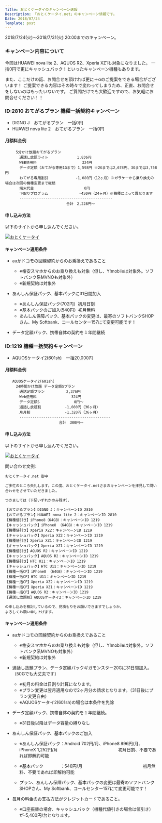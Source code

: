 ```yaml
---
Title: おとくケータイのキャンペーン速報
Description: 「おとくケータイ.net」のキャンペーン情報です。
Date: 2018/07/24
Template: post
---
```


2018/7/24(火)～2018/7/31(火) 20:00までのキャンペーン。

### キャンペーン内容について

今回はHUAWEI nova lite 2、AQUOS R2、Xperia XZ1も対象になりました。
一括0円で更にキャッシュバック！といったキャンペーン機種もあります。

また、ここだけの話、お問合せを頂ければ更に＋αのご提案をできる場合がございます！
ご提案できる内容はその時々で変わってしまうため、正直、お問合せをしないのはもったいないです。
ご質問だけでも大歓迎ですので、お気軽にお問合せください！！

### ID:2810 おてがるプラン 機種一括契約キャンペーン

* DIGNO J　おてがるプラン　一括0円
* HUAWEI nova lite 2　おてがるプラン　一括0円

#### 月額料金例

```
　　　5分かけ放題おてがるプラン
　　　　通話し放題ライト　　　　　　　　1,836円
　　　　WEB使用料　　　　　　　　　　　 　324円
　　　　データ定額（おてがる専用1Gまで）1,598円 ※2Gまでは2,678円、3Gまでは3,758円
　　　　おてがる専用割引　　　　　　　 -1,080円（12ヶ月）※ガラケーから乗り換えの場合は次回の機種変更まで継続
　　　　端末代金　　　　　　　　　　　　　　0円
　　　　下取りプログラム　　　　　　　　 -450円（24ヶ月）※機種によって異なります
　　　　-------------------------------------------
　　　　　　　　　　　　　　　　　合計　2,228円～
```

#### 申し込み方法

以下のサイトから申し込んでください。

[![おとくケータイ](//ad.jp.ap.valuecommerce.com/servlet/gifbanner?sid=2130595&pid=885297916)](//ck.jp.ap.valuecommerce.com/servlet/referral?sid=2130595&pid=885297916)

#### キャンペーン適用条件

* auかドコモの回線契約からのお乗換えであること
  * ※格安スマホからのお乗り換えも対象（但し、Y!mobileは対象外。ソフトバンク系MVNOも対象外）
  * ※新規契約は対象外
 
* あんしん保証パック、基本パックに31日間加入
  * ※あんしん保証パック(702円）初月日割
  * ※基本パックのご加入(540円）初月無料
　　　
  * あんしん保障パック、基本パックの変更は、最寄のソフトバンクSHOPさん、My Softbank、コールセンター157にて変更可能です！
 
* データ定額パック、携帯自体の契約を１年間継続

### ID:1219 機種一括契約キャンペーン

* AQUOSケータイ2(601sh)　一括20,000円

#### 月額料金例

```
　　AQUOSケータイ2(601sh)
　　　24時間かけ放題 データ定額Sプラン
　　　　通話定額プラン　　　　　　2,376円
　　　　Web使用料　　　　　　　　　 324円
　　　　データ定額S　　　　　　　　　 0円～
　　　　通話し放題割　　　　　　 -1,080円（36ヶ月）
　　　　月月割　　　　　　　　　 -1,320円（36ヶ月）
　　　　------------------------------------------
　　　　　　　　　　　　　　　合計　300円～
```

#### 申し込み方法

以下のサイトから申し込んでください。

[![おとくケータイ](//ad.jp.ap.valuecommerce.com/servlet/gifbanner?sid=2130595&pid=885297916)](//ck.jp.ap.valuecommerce.com/servlet/referral?sid=2130595&pid=885297916)

問い合わせ文例:

```
おとくケータイ.net 御中

ご多忙のところ失礼します。この度、おとくケータイ.netさまのキャンペーンを拝見して問い合わせをさせていただきました。

つきましては（下記いずれかのみ残す）、

【おてがるプラン】DIGNO J：キャンペーンID 2810
【おてがるプラン】HUAWEI nova lite 2：キャンペーンID 2810
【機種値引き】iPhone8（64GB）：キャンペーンID 1219
【キャッシュバック】iPhone8 （64GB）：キャンペーンID 1219
【機種値引き】Xperia XZ2：キャンペーンID 1219
【キャッシュバック】Xperia XZ2：キャンペーンID 1219
【機種値引き】Xperia XZ1：キャンペーンID 1219
【キャッシュバック】Xperia XZ1：キャンペーンID 1219
【機種値引き】AQUOS R2：キャンペーンID 1219
【キャッシュバック】AQUOS R2：キャンペーンID 1219
【機種値引き】HTC U11：キャンペーンID 1219
【キャッシュバック】HTC U11：キャンペーンID 1219
【機種一括CP】iPhone8 （64GB）：キャンペーンID 1219
【機種一括CP】HTC U11：キャンペーンID 1219
【機種一括CP】Xperia XZ2：キャンペーンID 1219
【機種一括CP】Xperia XZ1：キャンペーンID 1219
【機種一括CP】AQUOS R2：キャンペーンID 1219
【通話し放題割】AQUOSケータイ2：キャンペーンID 1219

の申し込みを検討しているので、見積もりをお願いできますでしょうか。
よろしくお願い申し上げます。
```

#### キャンペーン適用条件

* auかドコモの回線契約からのお乗換えであること
  * ※格安スマホからのお乗り換えも対象（但し、Y!mobileは対象外。ソフトバンク系MVNOも対象外）
  * ※新規契約は対象外
 
* 通話し放題プラン、データ定額パックギガモンスター20Gに31日間加入。（50Gでも大丈夫です）
  * ※初月の料金は日割り計算になります。　
  * ※プラン変更は翌月適用なので2ヶ月分の請求となります。（31日後にプラン変更自由）
  * ※AQUOSケータイ2(601sh)の場合は本条件を免除
 
* データ定額パック、携帯自体の契約を１年間継続。
  * ※31日後以降はデータ容量の縛りなし
 
* あんしん保証パック、基本パックのご加入
  * ※あんしん保証パック：Android 702円/月、iPhone8 896円/月、iPhoneX 1,252円/月
　　　　　　　　　　　　　　初月日割、不要であれば即解約可能
  * ※基本パック　　　　：540円/月
　　　　　　　　　　　　　　初月無料、不要であれば即解約可能
 
  * プラン、あんしん保障パック、基本パックの変更は最寄のソフトバンクSHOPさん、My Softbank、コールセンター157にて変更可能です！
 
* 毎月の料金のお支払方法がクレジットカードであること。
  * ※口座振替の場合、キャッシュバック（機種代値引きの場合は値引き）が-5,400円/台となります。

